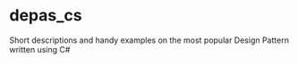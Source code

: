 # depas_cs
Short descriptions and handy examples on the most popular Design Pattern written using C#
